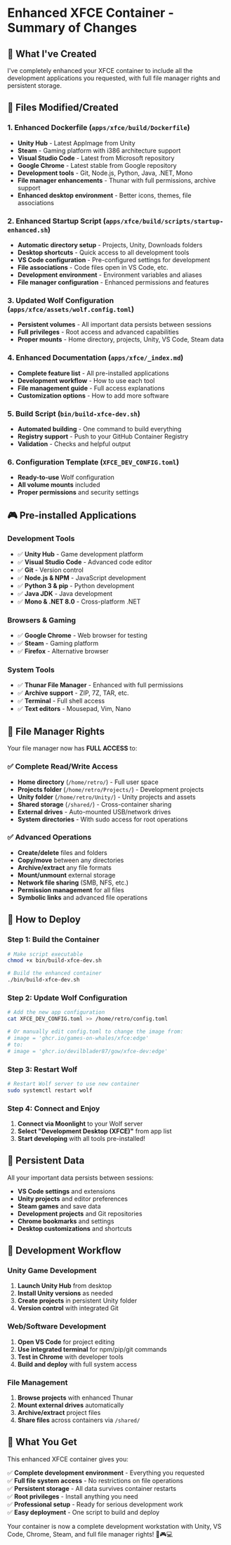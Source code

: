 # Enhanced XFCE Container - Summary of Changes

## 🎯 What I've Created

I've completely enhanced your XFCE container to include all the development applications you requested, with full file manager rights and persistent storage.

## 📁 Files Modified/Created

### 1. **Enhanced Dockerfile** (`apps/xfce/build/Dockerfile`)
- **Unity Hub** - Latest AppImage from Unity
- **Steam** - Gaming platform with i386 architecture support
- **Visual Studio Code** - Latest from Microsoft repository
- **Google Chrome** - Latest stable from Google repository
- **Development tools** - Git, Node.js, Python, Java, .NET, Mono
- **File manager enhancements** - Thunar with full permissions, archive support
- **Enhanced desktop environment** - Better icons, themes, file associations

### 2. **Enhanced Startup Script** (`apps/xfce/build/scripts/startup-enhanced.sh`)
- **Automatic directory setup** - Projects, Unity, Downloads folders
- **Desktop shortcuts** - Quick access to all development tools
- **VS Code configuration** - Pre-configured settings for development
- **File associations** - Code files open in VS Code, etc.
- **Development environment** - Environment variables and aliases
- **File manager configuration** - Enhanced permissions and features

### 3. **Updated Wolf Configuration** (`apps/xfce/assets/wolf.config.toml`)
- **Persistent volumes** - All important data persists between sessions
- **Full privileges** - Root access and advanced capabilities
- **Proper mounts** - Home directory, projects, Unity, VS Code, Steam data

### 4. **Enhanced Documentation** (`apps/xfce/_index.md`)
- **Complete feature list** - All pre-installed applications
- **Development workflow** - How to use each tool
- **File management guide** - Full access explanations
- **Customization options** - How to add more software

### 5. **Build Script** (`bin/build-xfce-dev.sh`)
- **Automated building** - One command to build everything
- **Registry support** - Push to your GitHub Container Registry
- **Validation** - Checks and helpful output

### 6. **Configuration Template** (`XFCE_DEV_CONFIG.toml`)
- **Ready-to-use** Wolf configuration
- **All volume mounts** included
- **Proper permissions** and security settings

## 🎮 Pre-installed Applications

### Development Tools
- ✅ **Unity Hub** - Game development platform
- ✅ **Visual Studio Code** - Advanced code editor
- ✅ **Git** - Version control
- ✅ **Node.js & NPM** - JavaScript development
- ✅ **Python 3 & pip** - Python development
- ✅ **Java JDK** - Java development
- ✅ **Mono & .NET 8.0** - Cross-platform .NET

### Browsers & Gaming
- ✅ **Google Chrome** - Web browser for testing
- ✅ **Steam** - Gaming platform
- ✅ **Firefox** - Alternative browser

### System Tools
- ✅ **Thunar File Manager** - Enhanced with full permissions
- ✅ **Archive support** - ZIP, 7Z, TAR, etc.
- ✅ **Terminal** - Full shell access
- ✅ **Text editors** - Mousepad, Vim, Nano

## 📂 File Manager Rights

Your file manager now has **FULL ACCESS** to:

### ✅ Complete Read/Write Access
- **Home directory** (`/home/retro/`) - Full user space
- **Projects folder** (`/home/retro/Projects/`) - Development projects
- **Unity folder** (`/home/retro/Unity/`) - Unity projects and assets
- **Shared storage** (`/shared/`) - Cross-container sharing
- **External drives** - Auto-mounted USB/network drives
- **System directories** - With sudo access for root operations

### ✅ Advanced Operations
- **Create/delete** files and folders
- **Copy/move** between any directories
- **Archive/extract** any file formats
- **Mount/unmount** external storage
- **Network file sharing** (SMB, NFS, etc.)
- **Permission management** for all files
- **Symbolic links** and advanced file operations

## 🚀 How to Deploy

### Step 1: Build the Container
```bash
# Make script executable
chmod +x bin/build-xfce-dev.sh

# Build the enhanced container
./bin/build-xfce-dev.sh
```

### Step 2: Update Wolf Configuration
```bash
# Add the new app configuration
cat XFCE_DEV_CONFIG.toml >> /home/retro/config.toml

# Or manually edit config.toml to change the image from:
# image = 'ghcr.io/games-on-whales/xfce:edge'
# to:
# image = 'ghcr.io/devilblader87/gow/xfce-dev:edge'
```

### Step 3: Restart Wolf
```bash
# Restart Wolf server to use new container
sudo systemctl restart wolf
```

### Step 4: Connect and Enjoy
1. **Connect via Moonlight** to your Wolf server
2. **Select "Development Desktop (XFCE)"** from app list
3. **Start developing** with all tools pre-installed!

## 💾 Persistent Data

All your important data persists between sessions:

- **VS Code settings** and extensions
- **Unity projects** and editor preferences  
- **Steam games** and save data
- **Development projects** and Git repositories
- **Chrome bookmarks** and settings
- **Desktop customizations** and shortcuts

## 🔧 Development Workflow

### Unity Game Development
1. **Launch Unity Hub** from desktop
2. **Install Unity versions** as needed
3. **Create projects** in persistent Unity folder
4. **Version control** with integrated Git

### Web/Software Development  
1. **Open VS Code** for project editing
2. **Use integrated terminal** for npm/pip/git commands
3. **Test in Chrome** with developer tools
4. **Build and deploy** with full system access

### File Management
1. **Browse projects** with enhanced Thunar
2. **Mount external drives** automatically
3. **Archive/extract** project files
4. **Share files** across containers via `/shared/`

## 🎯 What You Get

This enhanced XFCE container gives you:

✅ **Complete development environment** - Everything you requested  
✅ **Full file system access** - No restrictions on file operations  
✅ **Persistent storage** - All data survives container restarts  
✅ **Root privileges** - Install anything you need  
✅ **Professional setup** - Ready for serious development work  
✅ **Easy deployment** - One script to build and deploy  

Your container is now a complete development workstation with Unity, VS Code, Chrome, Steam, and full file manager rights! 🚀🎮💻
